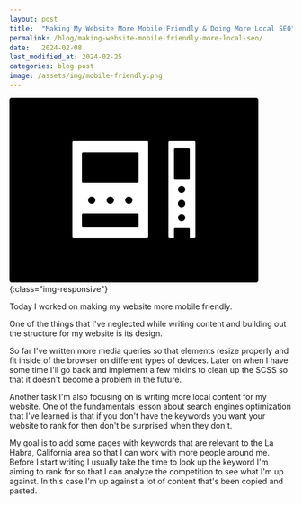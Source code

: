 ```yaml
---
layout: post
title:  "Making My Website More Mobile Friendly & Doing More Local SEO"
permalink: /blog/making-website-mobile-friendly-more-local-seo/
date:   2024-02-08
last_modified_at: 2024-02-25
categories: blog post
image: /assets/img/mobile-friendly.png
---
```


![Responsive Website Design](\assets\img\mobile-friendly.png){:class="img-responsive"}

Today I worked on making my website more mobile friendly. 

One of the things that I've neglected while writing content and building out the structure for my website is its design.

So far I've written more media queries so that elements resize properly and fit inside of the browser on different types of devices. Later on when I have some time I'll go back and implement a few mixins to clean up the SCSS so that it doesn't become a problem in the future.

Another task I'm also focusing on is writing more local content for my website. One of the fundamentals lesson about search engines optimization that I've learned is that if you don't have the keywords you want your website to rank for then don't be surprised when they don't. 

My goal is to add some pages with keywords that are relevant to the La Habra, California area so that I can work with more people around me. Before I start writing I usually take the time to look up the keyword I'm aiming to rank for so that I can analyze the competition to see what I'm up against. In this case I'm up against a lot of content that's been copied and pasted.